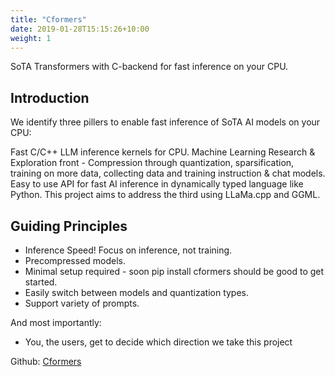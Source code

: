 ```yaml
---
title: "Cformers"
date: 2019-01-28T15:15:26+10:00
weight: 1
---
```


SoTA Transformers with C-backend for fast inference on your CPU.


## Introduction
We identify three pillers to enable fast inference of SoTA AI models on your CPU:

Fast C/C++ LLM inference kernels for CPU.
Machine Learning Research & Exploration front - Compression through quantization, sparsification, training on more data, collecting data and training instruction & chat models.
Easy to use API for fast AI inference in dynamically typed language like Python.
This project aims to address the third using LLaMa.cpp and GGML.

## Guiding Principles
- Inference Speed! Focus on inference, not training.
- Precompressed models.
- Minimal setup required - soon pip install cformers should be good to get started.
- Easily switch between models and quantization types.
- Support variety of prompts.

And most importantly:
- You, the users, get to decide which direction we take this project

Github: [Cformers](https://github.com/NolanoOrg/cformers)